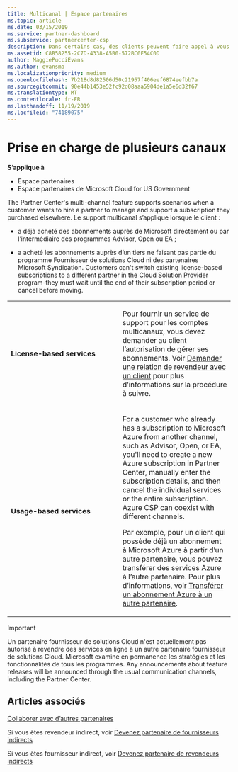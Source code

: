 ```yaml
---
title: Multicanal | Espace partenaires
ms.topic: article
ms.date: 03/15/2019
ms.service: partner-dashboard
ms.subservice: partnercenter-csp
description: Dans certains cas, des clients peuvent faire appel à vous pour configurer et prendre en charge un abonnement qu’ils ont acheté ailleurs.
ms.assetid: C8B58255-2C7D-4338-A5B0-572BC0F54C0D
author: MaggiePucciEvans
ms.author: evansma
ms.localizationpriority: medium
ms.openlocfilehash: 7b218d8d82506d50c21957f406eef6874eefbb7a
ms.sourcegitcommit: 90e44b1453e52fc92d08aaa5904de1a5e6d32f67
ms.translationtype: MT
ms.contentlocale: fr-FR
ms.lasthandoff: 11/19/2019
ms.locfileid: "74189075"
---
```

# <a name="multi-channel-support"></a>Prise en charge de plusieurs canaux

**S’applique à**

-  Espace partenaires
-  Espace partenaires de Microsoft Cloud for US Government


The Partner Center's multi-channel feature supports scenarios when a customer wants to hire a partner to manage and support a subscription they purchased elsewhere. Le support multicanal s’applique lorsque le client :

-   a déjà acheté des abonnements auprès de Microsoft directement ou par l’intermédiaire des programmes Advisor, Open ou EA ;

-   a acheté les abonnements auprès d’un tiers ne faisant pas partie du programme Fournisseur de solutions Cloud ni des partenaires Microsoft Syndication. Customers can't switch existing license-based subscriptions to a different partner in the Cloud Solution Provider program-they must wait until the end of their subscription period or cancel before moving.


<table>
<colgroup>
<col width="50%" />
<col width="50%" />
</colgroup>
<tbody>
<tr class="odd">
<td><p><strong>License-based services</strong></p></td>
<td><p>Pour fournir un service de support pour les comptes multicanaux, vous devez demander au client l’autorisation de gérer ses abonnements. Voir <a href="request-a-relationship-with-a-customer.md" data-raw-source="[Request a reseller relationship with a customer](request-a-relationship-with-a-customer.md)">Demander une relation de revendeur avec un client</a> pour plus d’informations sur la procédure à suivre.</p></td>
</tr>
<tr class="even">
<td><p><strong>Usage-based services</strong></p></td>
<td>
<p>For a customer who already has a subscription to Microsoft Azure from another channel, such as Advisor, Open, or EA, you&#39;ll need to create a new Azure subscription in Partner Center, manually enter the subscription details, and then cancel the individual services or the entire subscription. Azure CSP can coexist with different channels.</p>
<p>Par exemple, pour un client qui possède déjà un abonnement à Microsoft Azure à partir d’un autre partenaire, vous pouvez transférer des services Azure à l’autre partenaire.  Pour plus d’informations, voir <a href="switch-azure-subscriptions-to-a-different-partner.md" data-raw-source="[Switch Azure subscriptions to a different partner](switch-azure-subscriptions-to-a-different-partner.md)">Transférer un abonnement Azure à un autre partenaire</a>.</p>
</td>
</tr>
</tbody>
</table>

> [!IMPORTANT]  
> Un partenaire fournisseur de solutions Cloud n'est actuellement pas autorisé à revendre des services en ligne à un autre partenaire fournisseur de solutions Cloud. Microsoft examine en permanence les stratégies et les fonctionnalités de tous les programmes. Any announcements about feature releases will be announced through the usual communication channels, including the Partner Center. 

## <a name="see-also"></a>Articles associés

[Collaborer avec d’autres partenaires](work-with-other-partners.md)

Si vous êtes revendeur indirect, voir [Devenez partenaire de fournisseurs indirects](indirect-reseller-tasks-in-partner-center.md)

Si vous êtes fournisseur indirect, voir [Devenez partenaire de revendeurs indirects](indirect-provider-tasks-in-partner-center.md) 

 

 



